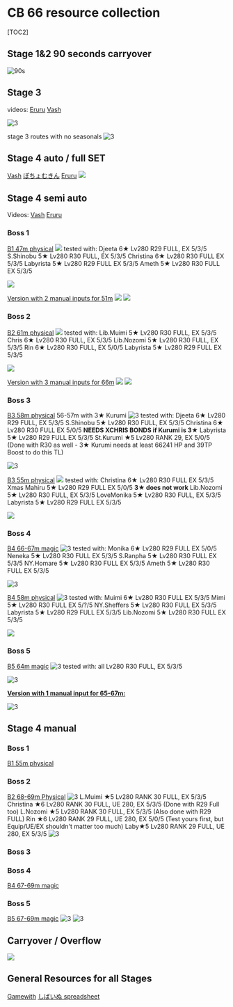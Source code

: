 # CB 66 resource collection
 [TOC2] 
## Stage 1&2 90 seconds carryover
![90s](https://pomf2.lain.la/f/9udpu2eq.png)

## Stage 3

videos: 
 [Eruru](https://www.youtube.com/watch?v=-m9f-dqWbDY)
 [Vash](https://www.youtube.com/watch?v=XTGiTP3xjGA)


![3](https://pomf2.lain.la/f/9m275tg.png)

stage 3 routes with no seasonals
![3](https://pomf2.lain.la/f/0gvmxmct.jpg)

## Stage 4 auto / full SET
[Vash](https://youtu.be/qGRghbwhMBE)
[ぽちょむきん](https://www.youtube.com/watch?v=-2BUgIi-AGY)
[Eruru](https://www.youtube.com/watch?v=gCi79eOkJKc)
![](https://pomf2.lain.la/f/xgytmvh2.png)

## Stage 4 semi auto
Videos:
[Vash](https://www.youtube.com/watch?v=8HyPM8H6U9k)
[Eruru](https://www.youtube.com/watch?v=gCi79eOkJKc)
### Boss 1
[B1 47m physical](https://www.youtube.com/watch?v=WrD_8qDqgDI)
![](https://pomf2.lain.la/f/l3kb0id.png)
tested with:
Djeeta 6★ Lv280 R29 FULL, EX 5/3/5
S.Shinobu 5★ Lv280 R30 FULL, EX 5/3/5
Christina 6★ Lv280 R30 FULL EX 5/3/5
Labyrista 5★ Lv280 R29 FULL EX 5/3/5
Ameth 5★ Lv280 R30 FULL EX 5/3/5

![](https://pomf2.lain.la/f/brz6xewj.png)

[Version with 2 manual inputs for 51m](https://www.youtube.com/watch?v=zORkwXgs7bI)
![](https://pomf2.lain.la/f/9t565i0.png)
![](https://pomf2.lain.la/f/aepdmqnc.png)
### Boss 2
[B2 61m physical](https://www.youtube.com/watch?v=-0lr-qHOpJI)
![](https://pomf2.lain.la/f/xh43r4ru.png)
tested with:
Lib.Muimi 5★ Lv280 R30 FULL, EX 5/3/5
Chris 6★ Lv280 R30 FULL, EX 5/3/5
Lib.Nozomi 5★ Lv280 R30 FULL, EX 5/3/5
Rin 6★ Lv280 R30 FULL, EX 5/0/5
Labyrista 5★ Lv280 R29 FULL EX 5/3/5

![](https://pomf2.lain.la/f/fv63re4j.png)

[Version with 3 manual inputs for 66m](https://www.youtube.com/watch?v=8xtpgWgwUro)
![](https://pomf2.lain.la/f/6qg5a6cw.png)
![](https://pomf2.lain.la/f/8nkk0alk.png)
### Boss 3
[B3 58m physical](https://www.youtube.com/watch?v=ZPK2X8-gOk8)
56-57m with 3★ Kurumi
![3](https://pomf2.lain.la/f/5xgkavay.png)
tested with:
Djeeta 6★ Lv280 R29 FULL, EX 5/3/5
S.Shinobu 5★ Lv280 R30 FULL, EX 5/3/5
Christina 6★ Lv280 R30 FULL EX 5/0/5 **NEEDS XCHRIS BONDS if Kurumi is 3★**
Labyrista 5★ Lv280 R29 FULL EX 5/3/5
St.Kurumi ★5 Lv280 RANK 29, EX 5/0/5 (Done with R30 as well - 3★ Kurumi needs at least 66241 HP and 39TP Boost to do this TL)

![3](https://pomf2.lain.la/f/g8hvjrqk.png)

[B3 55m physical](https://www.youtube.com/watch?v=LTiBKatRrAc)
![](https://pomf2.lain.la/f/zbkr6i8u.png)
tested with:
Christina 6★ Lv280 R30 FULL EX 5/3/5
Xmas Mahiru 5★ Lv280 R29 FULL EX 5/0/5 **3★ does not work**
Lib.Nozomi 5★ Lv280 R30 FULL, EX 5/3/5
LoveMonika 5★ Lv280 R30 FULL, EX 5/3/5
Labyrista 5★ Lv280 R29 FULL EX 5/3/5

![](https://pomf2.lain.la/f/j9xh48u9.png)
### Boss 4
[B4 66-67m magic](https://www.youtube.com/watch?v=eTkZmbZAzCw)
![3](https://pomf2.lain.la/f/hslf1y7k.png)
tested with:
Monika 6★ Lv280 R29 FULL EX 5/0/5
Neneka 5★ Lv280 R30 FULL EX 5/3/5
S.Ranpha 5★ Lv280 R30 FULL EX 5/3/5
NY.Homare 5★ Lv280 R30 FULL EX 5/3/5
Ameth 5★ Lv280 R30 FULL EX 5/3/5

![3](https://pomf2.lain.la/f/wkx1te1n.gif)

[B4 58m physical](https://www.youtube.com/watch?v=s0BzEZKHRjE)
![3](https://pomf2.lain.la/f/0wum9kp.png)
tested with:
Muimi 6★ Lv280 R30 FULL EX 5/3/5
Mimi 5★ Lv280 R30 FULL EX 5/?/5
NY.Sheffers 5★ Lv280 R30 FULL EX 5/3/5
Labyrista 5★ Lv280 R29 FULL EX 5/3/5
Lib.Nozomi 5★ Lv280 R30 FULL EX 5/3/5

![](https://pomf2.lain.la/f/9k6s2kbd.png)

### Boss 5
[B5 64m magic](https://www.youtube.com/watch?v=YhfeH2f6ESI)
![3](https://pomf2.lain.la/f/x3xglji2.png)
tested with:
all Lv280 R30 FULL, EX 5/3/5

![3](https://pomf2.lain.la/f/3fu6cfp.png)

[**Version with 1 manual input for 65-67m:**](https://www.youtube.com/watch?v=50kboh0mJXY)

![3](https://pomf2.lain.la/f/0qw76y7l.png)

## Stage 4 manual
### Boss 1
[B1 55m physical](https://www.youtube.com/watch?v=KDDfwVye4JU)
### Boss 2
[B2 68-69m Physical](https://www.youtube.com/watch?v=2okJ06AgGCA)
![3](https://pomf2.lain.la/f/b9lgy2hz.png)
L.Muimi ★5 Lv280 RANK 30 FULL, EX 5/3/5 
Christina ★6 Lv280 RANK 30 FULL, UE 280, EX 5/3/5 (Done with R29 Full too) 
L.Nozomi ★5 Lv280 RANK 30 FULL, EX 5/3/5 (Also done with R29 FULL)
Rin ★6 Lv280 RANK 29 FULL, UE 280, EX 5/0/5 (Test yours first, but Equip/UE/EX shouldn't matter too much)
Laby★5 Lv280 RANK 29  FULL, UE 280, EX 5/3/5 
![3](https://pomf2.lain.la/f/fs4nx3ld.png)


### Boss 3
### Boss 4
[B4 67-69m magic](https://www.youtube.com/watch?v=kIxdp3eRcZc)

### Boss 5
[B5 67-69m magic](https://www.youtube.com/watch?v=kIxdp3eRcZc)
![3](https://pomf2.lain.la/f/2kxkb6dh.png)
![3](https://pomf2.lain.la/f/adxv7mji.png)

## Carryover / Overflow
![](https://pomf2.lain.la/f/446vfcqr.jpg)

## General Resources for all Stages
[Gamewith](https://gamewith.jp/pricone-re/article/show/413758)
[しばいぬ spreadsheet](https://docs.google.com/spreadsheets/d/1qHKpk4gVZwTmo0TLmxiqmqY8cJ4_X1jFTO3ZLil28BE/edit#gid=790984515)